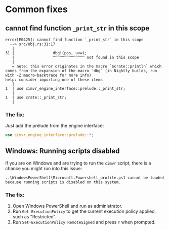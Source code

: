 # Common fixes

## cannot find function `_print_str` in this scope
```
error[E0425]: cannot find function `_print_str` in this scope
  --> src/obj.rs:31:17
   |
31 |                 dbg!(pos, uvw);
   |                 ^^^^^^^^^^^^^^ not found in this scope
   |
   = note: this error originates in the macro `$crate::println` which comes from the expansion of the macro `dbg` (in Nightly builds, run with -Z macro-backtrace for more info)
help: consider importing one of these items
   |
1  | use cimvr_engine_interface::prelude::_print_str;
   |
1  | use crate::_print_str;
   |
```

### The fix:
Just add the prelude from the engine interface:
```rust
use cimvr_engine_interface::prelude::*;
```

## Windows: Running scripts disabled
If you are on Windows and are trying to run the `cimvr` script, there is a chance you might run into this issue:

`..\WindowsPowerShell\Microsoft.Powershell_profile.ps1 cannot be loaded because running scripts is disabled on this system.`

### The fix:
1. Open Windows PowerShell and run as administrator. 
2. Run `Get-ExecutionPolicy` to get the current execution policy applied, such as "Restricted".
3. Run `Set-ExecutionPolicy RemoteSigned` and press `Y` when prompted. 
